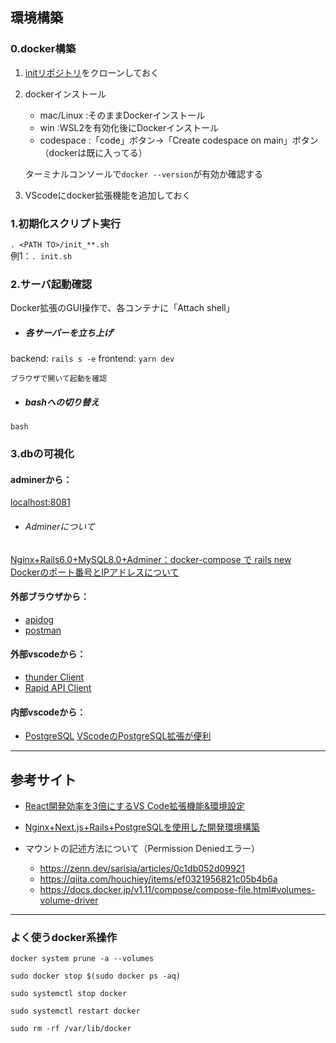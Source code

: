 ## 環境構築
### 0.docker構築
1. [initリポジトリ](https://github.com/githuno/init_devs)をクローンしておく  

2. dockerインストール
    - mac/Linux     :そのままDockerインストール　　
    - win           :WSL2を有効化後にDockerインストール　　
    - codespace     :「code」ボタン->「Create codespace on main」ボタン（dockerは既に入ってる）

    ターミナルコンソールで`docker --version`が有効か確認する  

3. VScodeにdocker拡張機能を追加しておく

### 1.初期化スクリプト実行
`. <PATH TO>/init_**.sh`  
例1：`. init.sh`  

### 2.サーバ起動確認
Docker拡張のGUI操作で、各コンテナに「Attach shell」

- ##### 各サーバーを立ち上げ
backend: `rails s -e`
frontend: `yarn dev`

    ブラウザで開いて起動を確認  

<!-- 【codespaceの場合】
1. `code <PATH TO>/frontend`および`code <PATH TO>/backend`
2. backend（rails）では、/config/environments/development.rb にエラーメッセージで指定されたホスト名を追記する。
    https://engr-sng.com/blog/ruby1

    /config/environments/development.rb
    ```
    Rails.application.configure do
    
    =====中略=====
    
        config.hosts << "xxxxxxxxxx.vfs.cloud9.ap-northeast-1.amazonaws.com"
    end
    ``` -->

- ##### bashへの切り替え
`bash`

### 3.dbの可視化
#### adminerから：
 [localhost:8081](http://localhost:8081)
- ###### Adminerについて
[Nginx+Rails6.0+MySQL8.0+Adminer：docker-compose で rails new](https://zenn.dev/junki555/articles/13da16e4f10c9dee2bb9)   
[Dockerのポート番号とIPアドレスについて](https://www.distant-view.co.jp/column/3107/)

#### 外部ブラウザから：
- [apidog](https://apidog.com/jp/)
- [postman](https://www.postman.com/)

#### 外部vscodeから：
- [thunder Client](https://marketplace.visualstudio.com/items?itemName=rangav.vscode-thunder-client)
- [Rapid API Client](https://marketplace.visualstudio.com/items?itemName=RapidAPI.vscode-rapidapi-client)

#### 内部vscodeから：
- [PostgreSQL](https://marketplace.visualstudio.com/items?itemName=ckolkman.vscode-postgres)
        [VScodeのPostgreSQL拡張が便利](https://od10z.wordpress.com/2019/12/17/vscode-extensions-for-postgresql/)   


---
## 参考サイト
- [React開発効率を3倍にするVS Code拡張機能&環境設定](https://qiita.com/newt0/items/b7810fb38c339ec5e4a7)  
- [Nginx+Next.js+Rails+PostgreSQLを使用した開発環境構築](https://computer-tb.co.jp/2022/06/22/nginxnext-jsrailspostgresql%E3%82%92%E4%BD%BF%E7%94%A8%E3%81%97%E3%81%9F%E9%96%8B%E7%99%BA%E7%92%B0%E5%A2%83%E6%A7%8B%E7%AF%89/)

- マウントの記述方法について（Permission Deniedエラー）
    - https://zenn.dev/sarisia/articles/0c1db052d09921
    - https://qiita.com/houchiey/items/ef0321956821c05b4b6a
    - https://docs.docker.jp/v1.11/compose/compose-file.html#volumes-volume-driver

---

### よく使うdocker系操作
`docker system prune -a --volumes`

`sudo docker stop $(sudo docker ps -aq)`

`sudo systemctl stop docker`

`sudo systemctl restart docker`

`sudo rm -rf /var/lib/docker`
